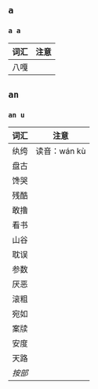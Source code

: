 ## `a`
### `a a`

|词汇|注意|
|---|---|
|八嘎||


## `an`
### `an u`
|词汇|注意|
|----|----|
|纨绔|读音：wán kù|
|盘古||
|馋哭||
|残酷||
|敢撸||
|看书||
|山谷||
|耽误||
|参数||
|厌恶||
|滚粗||
|宛如||
|案牍||
|安度||
|天路||
|_按部_||
